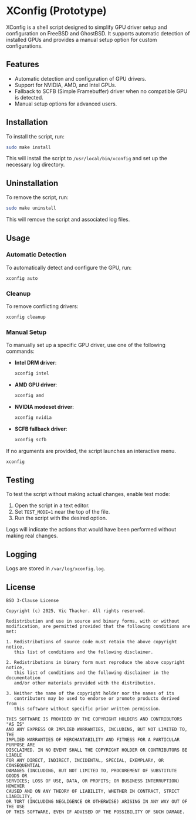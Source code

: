 # XConfig (Prototype)

XConfig is a shell script designed to simplify GPU driver setup and configuration on FreeBSD and GhostBSD. It supports automatic detection of installed GPUs and provides a manual setup option for custom configurations.

## Features
- Automatic detection and configuration of GPU drivers.
- Support for NVIDIA, AMD, and Intel GPUs.
- Fallback to SCFB (Simple Framebuffer) driver when no compatible GPU is detected.
- Manual setup options for advanced users.

## Installation
To install the script, run:

```bash
sudo make install
```
This will install the script to `/usr/local/bin/xconfig` and set up the necessary log directory.

## Uninstallation
To remove the script, run:

```bash
sudo make uninstall
```
This will remove the script and associated log files.

## Usage

### Automatic Detection
To automatically detect and configure the GPU, run:

```bash
xconfig auto
```

### Cleanup
To remove conflicting drivers:

```bash
xconfig cleanup
```

### Manual Setup
To manually set up a specific GPU driver, use one of the following commands:

- **Intel DRM driver**:
  ```bash
  xconfig intel
  ```
- **AMD GPU driver**:
  ```bash
  xconfig amd
  ```
- **NVIDIA modeset driver**:
  ```bash
  xconfig nvidia
  ```
- **SCFB fallback driver**:
  ```bash
  xconfig scfb
  ```

If no arguments are provided, the script launches an interactive menu.

```bash
xconfig
```

## Testing
To test the script without making actual changes, enable test mode:

1. Open the script in a text editor.
2. Set `TEST_MODE=1` near the top of the file.
3. Run the script with the desired option.

Logs will indicate the actions that would have been performed without making real changes.

## Logging
Logs are stored in `/var/log/xconfig.log`.

## License

```text
BSD 3-Clause License

Copyright (c) 2025, Vic Thacker. All rights reserved.

Redistribution and use in source and binary forms, with or without
modification, are permitted provided that the following conditions are met:

1. Redistributions of source code must retain the above copyright notice,
   this list of conditions and the following disclaimer.

2. Redistributions in binary form must reproduce the above copyright notice,
   this list of conditions and the following disclaimer in the documentation
   and/or other materials provided with the distribution.

3. Neither the name of the copyright holder nor the names of its
   contributors may be used to endorse or promote products derived from
   this software without specific prior written permission.

THIS SOFTWARE IS PROVIDED BY THE COPYRIGHT HOLDERS AND CONTRIBUTORS "AS IS"
AND ANY EXPRESS OR IMPLIED WARRANTIES, INCLUDING, BUT NOT LIMITED TO, THE
IMPLIED WARRANTIES OF MERCHANTABILITY AND FITNESS FOR A PARTICULAR PURPOSE ARE
DISCLAIMED. IN NO EVENT SHALL THE COPYRIGHT HOLDER OR CONTRIBUTORS BE LIABLE
FOR ANY DIRECT, INDIRECT, INCIDENTAL, SPECIAL, EXEMPLARY, OR CONSEQUENTIAL
DAMAGES (INCLUDING, BUT NOT LIMITED TO, PROCUREMENT OF SUBSTITUTE GOODS OR
SERVICES; LOSS OF USE, DATA, OR PROFITS; OR BUSINESS INTERRUPTION) HOWEVER
CAUSED AND ON ANY THEORY OF LIABILITY, WHETHER IN CONTRACT, STRICT LIABILITY,
OR TORT (INCLUDING NEGLIGENCE OR OTHERWISE) ARISING IN ANY WAY OUT OF THE USE
OF THIS SOFTWARE, EVEN IF ADVISED OF THE POSSIBILITY OF SUCH DAMAGE.

